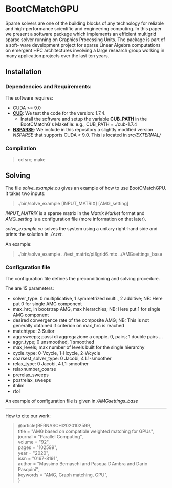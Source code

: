 # BootCMatchGPU
Sparse solvers are one of the building blocks of any technology for reliable and high-performance scientific and engineering computing. In this paper we present a software package which implements an efficient multigrid sparse solver running on Graphics Processing Units. The package is part of a soft- ware development project for sparse Linear Algebra computations on emergent HPC architectures involving a large research group working in many application projects over the last ten years.
## Installation
### Dependencies and Requirements:

The software requires:
* CUDA >= 9.0
* **[CUB](https://nvlabs.github.io/cub/)**: We test the code for the version: 1.7.4.
  * Install the software and setup the variable **CUB_PATH** in the BootCMatchG's Makefile: e.g., CUB_PATH = ./cub-1.7.4
* **[NSPARSE](https://github.com/EBD-CREST/nsparse)**: We include in this repository a slightly modified version *NSPARSE* that supports CUDA > 9.0. This is located in *src/EXTERNAL/*

### Compilation

> cd src; make

## Solving 

The file *solve_example.cu* gives an example of how to use BootCMatchGPU. It takes two inputs:

> ./bin/solve_example [INPUT_MATRIX] [AMG_setting] 

*INPUT_MATRIX* is a sparse matrix in the *Matrix Market* format and *AMG_setting* is a configuration file (more information on that later).

*solve_example.cu* solves the system using a unitary right-hand side and prints the solution in *./x.txt*.

An example:

> ./bin/solve_example ../test_matrix/pi8grid6.mtx ../AMGsettings_base

### Configuration file

The configuration file defines the preconditioning and solving procedure.

The are 15 parameters:

* solver_type: 0 multiplicative, 1 symmetrized multi., 2 additive; NB: Here put 0 for single AMG component
* max_hrc, in bootstrap AMG, max hierarchies; NB: Here put 1 for single AMG component
* desired convergence rate of the composite AMG; NB: This is not generally obtained if criterion on max_hrc is reached
* matchtype: 3 Suitor
* aggrsweeps; passi di aggregazione a coppie. 0, pairs; 1 double pairs ...
* aggr_type; 0 unsmoothed, 1 smoothed
* max_levels; max number of levels built for the single hierarchy
* cycle_type: 0-Vcycle, 1-Hcycle, 2-Wcycle
* coarsest_solver_type: 0 Jacobi, 4 L1-smoother
* relax_type: 0 Jacobi, 4 L1-smoother
* relaxnumber_coarse
* prerelax_sweeps
* postrelax_sweeps
* itnlim
* rtol

An example of configuration file is given in */AMGsettings_base*

---
How to cite our work:
> @article{BERNASCHI2020102599, <br>
title = "AMG based on compatible weighted matching for GPUs",<br>
journal = "Parallel Computing",<br>
volume = "92",<br>
pages = "102599",<br>
year = "2020",<br>
issn = "0167-8191",<br>
author = "Massimo Bernaschi and Pasqua D’Ambra and Dario Pasquini",<br>
keywords = "AMG, Graph matching, GPU",<br>
}
